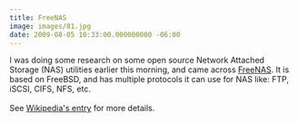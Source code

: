 ```yaml
---
title: FreeNAS
image: images/81.jpg
date: 2009-08-05 10:33:00.000000000 -06:00
---
```

I was doing some research on some open source Network Attached Storage (NAS) utilities earlier this morning, and came across <a href="http://www.freenas.org">FreeNAS</a>.  It is based on FreeBSD, and has multiple protocols it can use for NAS like: FTP, iSCSI, CIFS, NFS, etc.<br /><br />See <a href="http://en.wikipedia.org/wiki/FreeNAS">Wikipedia's entry</a> for more details.

